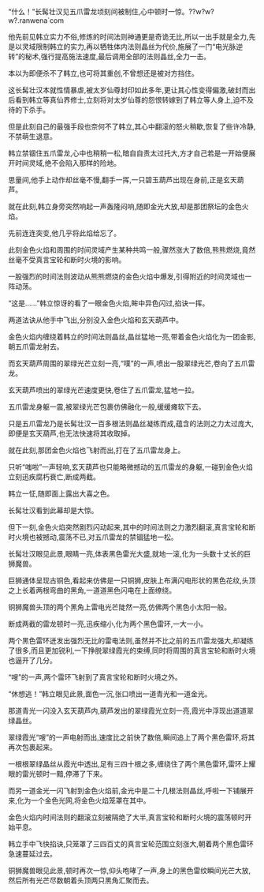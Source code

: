 
“什么！”长髯壮汉见五爪雷龙顷刻间被制住,心中顿时一惊。??w?w?w?.ranwena`com

他先前见韩立实力不俗,修炼的时间法则神通更是奇诡无比,所以一出手就是全力,先是以灵域限制韩立的实力,再以牺牲体内法则晶丝为代价,施展了一门“电光脉逆转”的秘术,强行提高施法速度,最后调用全部的法则晶丝,全力一击。

本以为即便杀不了韩立,也可将其重创,不曾想还是被对方挡住。

这长髯壮汉本就性情暴虐,被太岁仙尊封印如此多年,更让其心性变得偏激,破封而出后看到韩立等真仙界修士,立刻将对太岁仙尊的怨恨转嫁到了韩立等人身上,迫不及待的下杀手。

但是此刻自己的最强手段也奈何不了韩立,其心中翻滚的怒火稍歇,恢复了些许冷静,不禁萌生退意。

韩立禁锢住五爪雷龙,心中也稍稍一松,暗自自责太过托大,方才自己若是一开始便展开时间灵域,绝不会陷入那样的险地。

思量间,他手上动作却丝毫不慢,翻手一挥,一只碧玉葫芦出现在身前,正是玄天葫芦。

就在此刻,韩立身旁突然响起一声轰隆闷响,随即金光大放,却是那团祭坛的金色火焰。

先前连连突变,他几乎将此焰给忘了。

此刻金色火焰和周围的时间灵域产生某种共鸣一般,骤然涨大了数倍,熊熊燃烧,竟然丝毫不受真言宝轮和断时火境的影响。

一股强烈的时间法则波动从熊熊燃烧的金色火焰中爆发,引得附近的时间灵域也一阵动荡。

“这是……”韩立惊讶的看了一眼金色火焰,眸中异色闪过,掐诀一挥。

两道法诀从他手中飞出,分别没入金色火焰和玄天葫芦中。

金色火焰内缠绕着韩立的时间法则晶丝,晶丝猛地一亮,带着金色火焰化为一团金影,朝五爪雷龙射去。

而玄天葫芦周围的翠绿光芒立刻一亮,“噗”的一声,喷出一股翠绿光芒,卷向了五爪雷龙。

玄天葫芦喷出的翠绿光芒速度更快,卷住了五爪雷龙,猛地一拉。

五爪雷龙身躯一震,被翠绿光芒包裹仿佛融化一般,缓缓瘫软下去。

只是五爪雷龙乃是长髯壮汉一百多根法则晶丝凝练而成,蕴含的法则之力太过庞大,即便是玄天葫芦,也无法快速将其收取掉。

就在此刻,那团金色火焰也飞射而出,打在了五爪雷龙身上。

只听“嗤啦”一声轻响,玄天葫芦也只能略微撼动的五爪雷龙的身躯,一碰到金色火焰立刻迅疾腐朽衰亡,断成两截。

韩立一怔,随即面上露出大喜之色。

长髯壮汉看到此幕却是大惊。

但下一刻,金色火焰突然剧烈闪动起来,其中的时间法则之力激烈翻滚,真言宝轮和断时火境也被撼动,震荡不已,对五爪雷龙的禁锢猛地一松。

长髯壮汉眼见此景,眼睛一亮,体表黑色雷光大盛,就地一滚,化为一头数十丈长的巨狮魔兽。

巨狮通体呈现古铜色,看起来仿佛是一只铜狮,皮肤上布满闪电形状的黑色花纹,头顶之上长着两根弯曲的黑角,一道道黑色闪电在上面缭绕。

铜狮魔兽头顶的两个黑角上雷电光芒陡然一亮,仿佛两个黑色小太阳一般。

断成两截的雷龙顿时一亮,迅疾缩小,化为两个黑色雷环,一大一小。

两个黑色雷环迸发出强烈无比的雷电法则,虽然并不比之前的五爪雷龙强大,却凝练了很多,而且更加锐利,一下挣脱翠绿霞光的束缚,同时将周围的真言宝轮和断时火境也逼开了几分。

“嗖”的一声,两个雷环飞射到了真言宝轮和断时火境之外。

“休想逃！”韩立眼见此景,面色一沉,张口喷出一道青光和一道金光。

那道青光一闪没入玄天葫芦内,葫芦发出的翠绿霞光立刻一亮,霞光中浮现出道道翠绿晶丝。

翠绿霞光“嗖”的一声电射而出,速度比之前快了数倍,瞬间追上了两个黑色雷环,将其再次包裹起来。

一根根翠绿晶丝从霞光中透出,足有三四十根之多,缠绕住了两个黑色雷环,雷环上耀眼的雷光顿时一黯,停滞了下来。

而另一道金光一闪飞射到金色火焰前,金光中是二十几根法则晶丝,呼啦一下铺展开来,化为一个金色光网,将金色火焰笼罩在其中。

金色火焰内时间法则的翻滚立刻被隔绝了大半,真言宝轮和断时火境的震荡顿时开始平息。

韩立手中飞快掐诀,只笼罩了三四百丈的真言宝轮范围立刻涨大,朝着两个黑色雷环急速蔓延过去。

铜狮魔兽眼见此景,顿时再次一惊,仰头咆哮了一声,身上的黑色雷纹瞬间光芒大放,然后所有光芒尽数朝着头顶两只黑角汇聚而去。